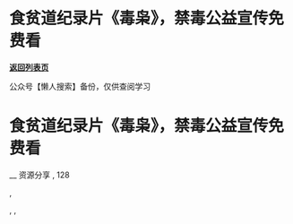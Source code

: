 # 食贫道纪录片《毒枭》，禁毒公益宣传免费看

[**返回列表页**](/gzh/懒人手册)

公众号【懒人搜索】备份，仅供查阅学习

# 食贫道纪录片《毒枭》，禁毒公益宣传免费看

__ 资源分享 , 128

,

, ,

